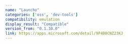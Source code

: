 ```yaml
---
name: "Launcho"
categories: ['oss', 'dev-tools']
compatibility: emulation
display_result: "Compatible"
version_from: "0.1.30.0"
link: https://apps.microsoft.com/detail/9P4B8CNZ23KJ
---
```

